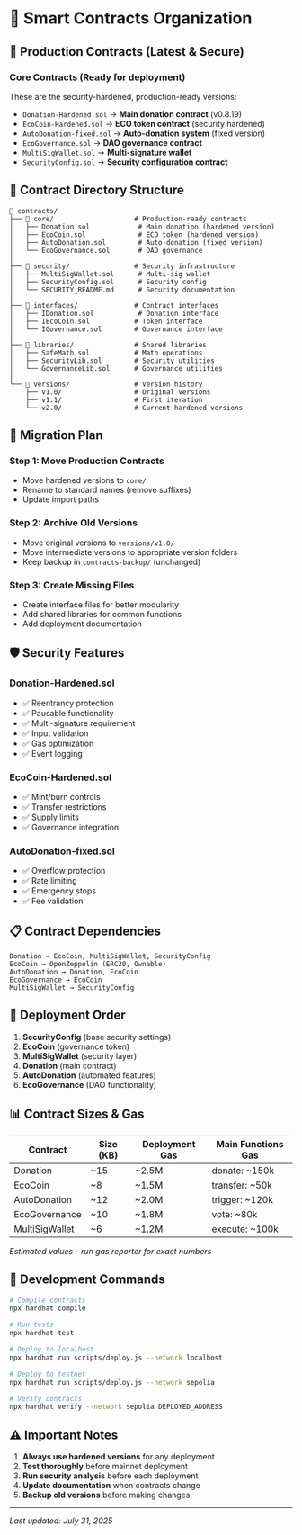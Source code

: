 # 📄 Smart Contracts Organization

## 🎯 **Production Contracts** (Latest & Secure)

### **Core Contracts** (Ready for deployment)

These are the security-hardened, production-ready versions:

- `Donation-Hardened.sol` → **Main donation contract** (v0.8.19)
- `EcoCoin-Hardened.sol` → **ECO token contract** (security hardened)
- `AutoDonation-fixed.sol` → **Auto-donation system** (fixed version)
- `EcoGovernance.sol` → **DAO governance contract**
- `MultiSigWallet.sol` → **Multi-signature wallet**
- `SecurityConfig.sol` → **Security configuration contract**

## 📂 **Contract Directory Structure**

```
📁 contracts/
├── 📁 core/                    # Production-ready contracts
│   ├── Donation.sol            # Main donation (hardened version)
│   ├── EcoCoin.sol             # ECO token (hardened version)
│   ├── AutoDonation.sol        # Auto-donation (fixed version)
│   └── EcoGovernance.sol       # DAO governance
│
├── 📁 security/                # Security infrastructure
│   ├── MultiSigWallet.sol      # Multi-sig wallet
│   ├── SecurityConfig.sol      # Security config
│   └── SECURITY_README.md      # Security documentation
│
├── 📁 interfaces/              # Contract interfaces
│   ├── IDonation.sol           # Donation interface
│   ├── IEcoCoin.sol           # Token interface
│   └── IGovernance.sol        # Governance interface
│
├── 📁 libraries/               # Shared libraries
│   ├── SafeMath.sol           # Math operations
│   ├── SecurityLib.sol        # Security utilities
│   └── GovernanceLib.sol      # Governance utilities
│
└── 📁 versions/                # Version history
    ├── v1.0/                  # Original versions
    ├── v1.1/                  # First iteration
    └── v2.0/                  # Current hardened versions
```

## 🔄 **Migration Plan**

### Step 1: Move Production Contracts

- Move hardened versions to `core/`
- Rename to standard names (remove suffixes)
- Update import paths

### Step 2: Archive Old Versions

- Move original versions to `versions/v1.0/`
- Move intermediate versions to appropriate version folders
- Keep backup in `contracts-backup/` (unchanged)

### Step 3: Create Missing Files

- Create interface files for better modularity
- Add shared libraries for common functions
- Add deployment documentation

## 🛡️ **Security Features**

### **Donation-Hardened.sol**

- ✅ Reentrancy protection
- ✅ Pausable functionality
- ✅ Multi-signature requirement
- ✅ Input validation
- ✅ Gas optimization
- ✅ Event logging

### **EcoCoin-Hardened.sol**

- ✅ Mint/burn controls
- ✅ Transfer restrictions
- ✅ Supply limits
- ✅ Governance integration

### **AutoDonation-fixed.sol**

- ✅ Overflow protection
- ✅ Rate limiting
- ✅ Emergency stops
- ✅ Fee validation

## 📋 **Contract Dependencies**

```
Donation → EcoCoin, MultiSigWallet, SecurityConfig
EcoCoin → OpenZeppelin (ERC20, Ownable)
AutoDonation → Donation, EcoCoin
EcoGovernance → EcoCoin
MultiSigWallet → SecurityConfig
```

## 🚀 **Deployment Order**

1. **SecurityConfig** (base security settings)
2. **EcoCoin** (governance token)
3. **MultiSigWallet** (security layer)
4. **Donation** (main contract)
5. **AutoDonation** (automated features)
6. **EcoGovernance** (DAO functionality)

## 📊 **Contract Sizes & Gas**

| Contract       | Size (KB) | Deployment Gas | Main Functions Gas |
| -------------- | --------- | -------------- | ------------------ |
| Donation       | ~15       | ~2.5M          | donate: ~150k      |
| EcoCoin        | ~8        | ~1.5M          | transfer: ~50k     |
| AutoDonation   | ~12       | ~2.0M          | trigger: ~120k     |
| EcoGovernance  | ~10       | ~1.8M          | vote: ~80k         |
| MultiSigWallet | ~6        | ~1.2M          | execute: ~100k     |

_Estimated values - run gas reporter for exact numbers_

## 🔧 **Development Commands**

```bash
# Compile contracts
npx hardhat compile

# Run tests
npx hardhat test

# Deploy to localhost
npx hardhat run scripts/deploy.js --network localhost

# Deploy to testnet
npx hardhat run scripts/deploy.js --network sepolia

# Verify contracts
npx hardhat verify --network sepolia DEPLOYED_ADDRESS
```

## ⚠️ **Important Notes**

1. **Always use hardened versions** for any deployment
2. **Test thoroughly** before mainnet deployment
3. **Run security analysis** before each deployment
4. **Update documentation** when contracts change
5. **Backup old versions** before making changes

---

_Last updated: July 31, 2025_
